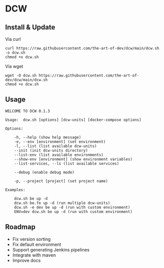 # DCW

## Install & Update

Via curl
```
curl https://raw.githubusercontent.com/the-art-of-dev/dcw/main/dcw.sh -o dcw.sh
chmod +x dcw.sh
```

Via wget
```
wget -O dcw.sh https://raw.githubusercontent.com/the-art-of-dev/dcw/main/dcw.sh 
chmod +x dcw.sh
```

## Usage

```
WELCOME TO DCW 0.1.3

Usage:	dcw.sh [options] [dcw-units] [docker-compose options]

Options:
	
	-h, --help (show help message)
	-e, --env [environment] (set environment)
	-l, --list (list available dcw-units)
	--init (init dcw-units directory)
	--list-env (list available environments)
	--show-env [environment] (show environment variables)
	--list-services, --ls (list available services)

	--debug (enable debug mode)

	-p, --project [project] (set project name)

Examples:
	
	dcw.sh be up -d
	dcw.sh be.fe up -d (run multiple dcw-units)
	dcw.sh -e dev be up -d (run with custom environment)
	ENV=dev dcw.sh be up -d (run with custom environment)
```

## Roadmap

- Fix version sorting
- Fix default environment
- Support generating Jenkins pipelines
- Integrate with maven
- Improve docs